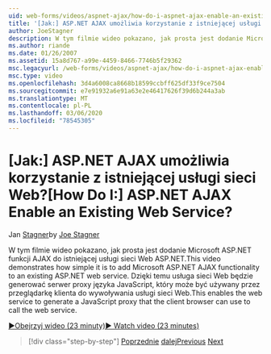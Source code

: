 ```yaml
---
uid: web-forms/videos/aspnet-ajax/how-do-i-aspnet-ajax-enable-an-existing-web-service
title: '[Jak:] ASP.NET AJAX umożliwia korzystanie z istniejącej usługi sieci Web? | Microsoft Docs'
author: JoeStagner
description: W tym filmie wideo pokazano, jak prosta jest dodanie Microsoft ASP.NET funkcji AJAX do istniejącej usługi sieci Web ASP.NET. Dzięki temu usługa sieci Web będzie mogła być genu...
ms.author: riande
ms.date: 01/26/2007
ms.assetid: 15a8d767-a99e-4459-8466-7746b5f29362
msc.legacyurl: /web-forms/videos/aspnet-ajax/how-do-i-aspnet-ajax-enable-an-existing-web-service
msc.type: video
ms.openlocfilehash: 3d4a6008ca8668b18599ccbff625df33f9ce7504
ms.sourcegitcommit: e7e91932a6e91a63e2e46417626f39d6b244a3ab
ms.translationtype: MT
ms.contentlocale: pl-PL
ms.lasthandoff: 03/06/2020
ms.locfileid: "78545305"
---
```

# <a name="how-do-i-aspnet-ajax-enable-an-existing-web-service"></a><span data-ttu-id="a36fb-105">[Jak:] ASP.NET AJAX umożliwia korzystanie z istniejącej usługi sieci Web?</span><span class="sxs-lookup"><span data-stu-id="a36fb-105">[How Do I:] ASP.NET AJAX Enable an Existing Web Service?</span></span>

<span data-ttu-id="a36fb-106">Jan [Stagner](https://github.com/JoeStagner)</span><span class="sxs-lookup"><span data-stu-id="a36fb-106">by [Joe Stagner](https://github.com/JoeStagner)</span></span>

<span data-ttu-id="a36fb-107">W tym filmie wideo pokazano, jak prosta jest dodanie Microsoft ASP.NET funkcji AJAX do istniejącej usługi sieci Web ASP.NET.</span><span class="sxs-lookup"><span data-stu-id="a36fb-107">This video demonstrates how simple it is to add Microsoft ASP.NET AJAX functionality to an existing ASP.NET web service.</span></span> <span data-ttu-id="a36fb-108">Dzięki temu usługa sieci Web będzie generować serwer proxy języka JavaScript, który może być używany przez przeglądarkę klienta do wywoływania usługi sieci Web.</span><span class="sxs-lookup"><span data-stu-id="a36fb-108">This enables the web service to generate a JavaScript proxy that the client browser can use to call the web service.</span></span>

[<span data-ttu-id="a36fb-109">&#9654;Obejrzyj wideo (23 minuty)</span><span class="sxs-lookup"><span data-stu-id="a36fb-109">&#9654; Watch video (23 minutes)</span></span>](https://channel9.msdn.com/Blogs/ASP-NET-Site-Videos/how-do-i-aspnet-ajax-enable-an-existing-web-service)

> [!div class="step-by-step"]
> <span data-ttu-id="a36fb-110">[Poprzednie](how-do-i-add-aspnet-ajax-features-to-an-existing-web-application.md)
> [dalej](how-do-i-use-the-aspnet-ajax-client-library-controls.md)</span><span class="sxs-lookup"><span data-stu-id="a36fb-110">[Previous](how-do-i-add-aspnet-ajax-features-to-an-existing-web-application.md)
[Next](how-do-i-use-the-aspnet-ajax-client-library-controls.md)</span></span>
